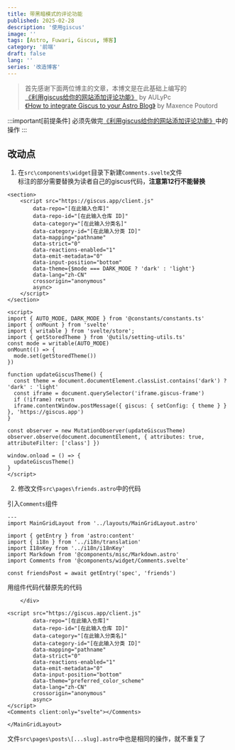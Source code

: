 ```yaml
---
title: 带黑暗模式的评论功能
published: 2025-02-28
description: '使用giscus'
image: ''
tags: [Astro, Fuwari, Giscus, 博客]
category: '前端'
draft: false 
lang: ''
series: '改造博客'
---
```


> 首先感谢下面两位博主的文章，本博文是在此基础上编写的<br>
> [《利用giscus给你的网站添加评论功能》](https://blog.aulypc0x0.online/posts/add_comment_for_your_website_in_fuwari/) by AULyPc<br>
> [《How to integrate Giscus to your Astro Blog》](https://www.maxpou.fr/blog/giscus-with-astro/) by Maxence Poutord

:::important[前提条件]
必须先做完[《利用giscus给你的网站添加评论功能》](https://blog.aulypc0x0.online/posts/add_comment_for_your_website_in_fuwari/)中的操作
:::

## 改动点

1. 在`src\components\widget`目录下新建`Comments.svelte`文件<br>
标注的部分需要替换为读者自己的giscus代码，**注意第12行不能替换**
```svelte title="src\components\widget\Comments.svelte" {2-11, 13-16}
<section>
    <script src="https://giscus.app/client.js"
        data-repo="[在此输入仓库]"
        data-repo-id="[在此输入仓库 ID]"
        data-category="[在此输入分类名]"
        data-category-id="[在此输入分类 ID]"
        data-mapping="pathname"
        data-strict="0"
        data-reactions-enabled="1"
        data-emit-metadata="0"
        data-input-position="bottom"
        data-theme={$mode === DARK_MODE ? 'dark' : 'light'}
        data-lang="zh-CN"
        crossorigin="anonymous"
        async>
    </script>
</section>

<script>
import { AUTO_MODE, DARK_MODE } from '@constants/constants.ts'
import { onMount } from 'svelte'
import { writable } from 'svelte/store';
import { getStoredTheme } from '@utils/setting-utils.ts'
const mode = writable(AUTO_MODE)
onMount(() => {
  mode.set(getStoredTheme())
})

function updateGiscusTheme() {
  const theme = document.documentElement.classList.contains('dark') ? 'dark' : 'light'
  const iframe = document.querySelector('iframe.giscus-frame')
  if (!iframe) return
  iframe.contentWindow.postMessage({ giscus: { setConfig: { theme } } }, 'https://giscus.app')
}

const observer = new MutationObserver(updateGiscusTheme)
observer.observe(document.documentElement, { attributes: true, attributeFilter: ['class'] })

window.onload = () => {
  updateGiscusTheme()
}
</script>
```

2. 修改文件`src\pages\friends.astro`中的代码

引入`Comments`组件
```astro title="src\pages\friends.astro" ins={8}
---
import MainGridLayout from '../layouts/MainGridLayout.astro' 

import { getEntry } from 'astro:content'
import { i18n } from '../i18n/translation'
import I18nKey from '../i18n/i18nKey'
import Markdown from '@components/misc/Markdown.astro'
import Comments from '@components/widget/Comments.svelte'

const friendsPost = await getEntry('spec', 'friends')
```
用组件代码代替原先的代码
```astro title="src\pages\friends.astro" ins={18} del={3-17}
    </div>

<script src="https://giscus.app/client.js"
        data-repo="[在此输入仓库]"
        data-repo-id="[在此输入仓库 ID]"
        data-category="[在此输入分类名]"
        data-category-id="[在此输入分类 ID]"
        data-mapping="pathname"
        data-strict="0"
        data-reactions-enabled="1"
        data-emit-metadata="0"
        data-input-position="bottom"
        data-theme="preferred_color_scheme"
        data-lang="zh-CN"
        crossorigin="anonymous"
        async>
</script>
<Comments client:only="svelte"></Comments>

</MainGridLayout>
```

文件`src\pages\posts\[...slug].astro`中也是相同的操作，就不重复了